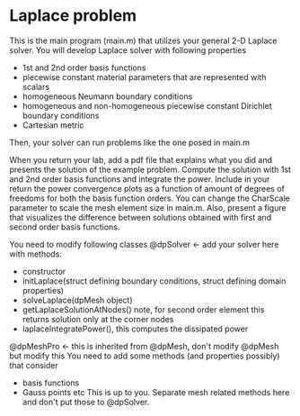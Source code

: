 Laplace problem
==

This is the main program (main.m) that utilizes your general 2-D Laplace solver.
You will develop Laplace solver with following properties
- 1st and 2nd order basis functions
- piecewise constant material parameters that are represented with scalars
- homogeneous Neumann boundary conditions
- homogeneous and non-homogeneous piecewise constant Dirichlet boundary conditions
- Cartesian metric

Then, your solver can run problems like the one posed in main.m

When you return your lab, add a pdf file that explains what you did and presents the solution of the example problem.
Compute the solution with 1st and 2nd order basis functions and integrate the power. 
Include in your return the power convergence plots as a function of amount of degrees of freedoms for both the basis function orders.
You can change the CharScale parameter to scale the mesh element size in main.m.
Also, present a figure that visualizes the difference between solutions obtained with first and second order basis functions.

You need to modify following classes
@dpSolver <- add your solver here with methods:
- constructor
- initLaplace(struct defining boundary conditions, struct defining domain properties)
- solveLaplace(dpMesh object)
- getLaplaceSolutionAtNodes() note, for second order element this returns solution only at the corner nodes
- laplaceIntegratePower(), this computes the dissipated power

@dpMeshPro <- this is inherited from @dpMesh, don't modify @dpMesh but modify this
You need to add some methods (and properties possibly) that consider 
- basis functions
- Gauss points etc
This is up to you. Separate mesh related methods here and don't put those to @dpSolver.